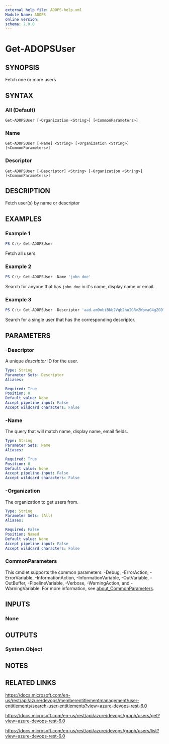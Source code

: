 ```yaml
---
external help file: ADOPS-help.xml
Module Name: ADOPS
online version:
schema: 2.0.0
---
```


# Get-ADOPSUser

## SYNOPSIS

Fetch one or more users

## SYNTAX

### All (Default)

```
Get-ADOPSUser [-Organization <String>] [<CommonParameters>]
```

### Name

```
Get-ADOPSUser [-Name] <String> [-Organization <String>] [<CommonParameters>]
```

### Descriptor

```
Get-ADOPSUser [-Descriptor] <String> [-Organization <String>] [<CommonParameters>]
```

## DESCRIPTION

Fetch user(s) by name or descriptor

## EXAMPLES

### Example 1

```powershell
PS C:\> Get-ADOPSUser
```

Fetch all users.

### Example 2

```powershell
PS C:\> Get-ADOPSUser -Name 'john doe'
```

Search for anyone that has `john doe` in it's name, display name or email.

### Example 3

```powershell
PS C:\> Get-ADOPSUser -Descriptor 'aad.am9obiBkb2Vqb2huIGRvZWpvaG4gZG9lam9obiBkb2U'
```

Search for a single user that has the corresponding descriptor.

## PARAMETERS

### -Descriptor

A unique _descriptor_ ID for the user.

```yaml
Type: String
Parameter Sets: Descriptor
Aliases:

Required: True
Position: 0
Default value: None
Accept pipeline input: False
Accept wildcard characters: False
```

### -Name

The query that will match name, display name, email fields.

```yaml
Type: String
Parameter Sets: Name
Aliases:

Required: True
Position: 0
Default value: None
Accept pipeline input: False
Accept wildcard characters: False
```

### -Organization

The organization to get users from.

```yaml
Type: String
Parameter Sets: (All)
Aliases:

Required: False
Position: Named
Default value: None
Accept pipeline input: False
Accept wildcard characters: False
```

### CommonParameters

This cmdlet supports the common parameters: -Debug, -ErrorAction, -ErrorVariable, -InformationAction, -InformationVariable, -OutVariable, -OutBuffer, -PipelineVariable, -Verbose, -WarningAction, and -WarningVariable. For more information, see [about_CommonParameters](http://go.microsoft.com/fwlink/?LinkID=113216).

## INPUTS

### None

## OUTPUTS

### System.Object

## NOTES

## RELATED LINKS

https://docs.microsoft.com/en-us/rest/api/azure/devops/memberentitlementmanagement/user-entitlements/search-user-entitlements?view=azure-devops-rest-6.0

https://docs.microsoft.com/en-us/rest/api/azure/devops/graph/users/get?view=azure-devops-rest-6.0

https://docs.microsoft.com/en-us/rest/api/azure/devops/graph/users/list?view=azure-devops-rest-6.0
